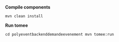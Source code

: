 **Compile components**

`
mvn clean install
`

**Run tomee**

`
cd polyeventbackenddemandeevenement
mvn tomee:run
`